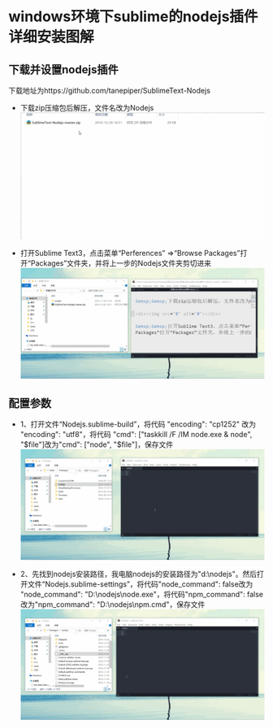 # windows环境下sublime的nodejs插件详细安装图解

## 下载并设置nodejs插件

下载地址为https://github.com/tanepiper/SublimeText-Nodejs

- 下载zip压缩包后解压，文件名改为Nodejs
![rename-node-plugin](./img/rename-node-plugin.gif)

- 打开Sublime Text3，点击菜单“Perferences” =>“Browse Packages”打开“Packages”文件夹，并将上一步的Nodejs文件夹剪切进来
![browsepackage](./img/browsepackage.gif)

## 配置参数

- 1、打开文件“Nodejs.sublime-build”，将代码 "encoding": "cp1252" 改为 "encoding": "utf8"，将代码 "cmd": ["taskkill /F /IM node.exe & node", "$file"]改为"cmd": ["node", "$file"]，保存文件
![sublime-config.gif](./img/sublime-config.gif)

- 2、先找到nodejs安装路径，我电脑nodejs的安装路径为"d:\nodejs"。然后打开文件“Nodejs.sublime-settings”，将代码"node_command": false改为 "node_command": "D:\nodejs\node.exe"，将代码"npm_command": false改为"npm_command": "D:\nodejs\npm.cmd"，保存文件
 ![sublime-settings](./img/sublime-settings.gif)
